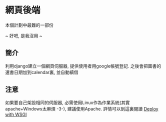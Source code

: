 # 網頁後端

本個計劃中最難的一部份

~ 好吧, 是我沒用 ~

## 簡介
利用django建立一個網頁伺服器, 提供使用者用google帳號登記. 之後會把圖書的還書日期加到calendar裏, 並自動續借

## 注意
如果要自己架設相同的伺服器, 必需使用Linux作為作業系統(其實apache+Windows太麻煩 -3-), 建議使用Apache. 詳情可以到這裏閱讀 [Deploy with WSGI](https://docs.djangoproject.com/en/1.8/howto/deployment/wsgi/)
